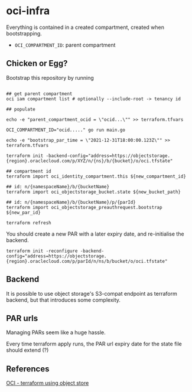 # oci-infra

Everything is contained in a created compartment, created when bootstrapping.

- `OCI_COMPARTMENT_ID`: parent compartment

## Chicken or Egg?

Bootstrap this repository by running

```shell

## get parent compartment
oci iam compartment list # optionally --include-root -> tenancy id

## populate 

echo -e "parent_compartment_ocid = \"ocid...\"" >> terraform.tfvars

OCI_COMPARTMENT_ID="ocid....." go run main.go

echo -e "bootstrap_par_time = \"2021-12-31T18:00:00.123Z\"" >> terraform.tfvars

terraform init -backend-config="address=https://objectstorage.{region}.oraclecloud.com/p/XYZ/n/{ns}/b/{bucket}/o/oci.tfstate"

## compartment id
terraform import oci_identity_compartment.this ${new_compartment_id}

## id: n/{namespaceName}/b/{bucketName}
terraform import oci_objectstorage_bucket.state ${new_bucket_path}

## id: n/{namespaceName}/b/{bucketName}/p/{parId}
terraform import oci_objectstorage_preauthrequest.bootstrap ${new_par_id}

terraform refresh
```

You should create a new PAR with a later expiry date, and re-initialise the backend.

```shell
terraform init -reconfigure -backend-config="address=https://objectstorage.{region}.oraclecloud.com/p/parId/n/ns/b/bucket/o/oci.tfstate"
```

## Backend

It is possible to use object storage's S3-compat endpoint as terraform backend, but that introduces some complexity.

## PAR urls

Managing PARs seem like a huge hassle.

Every time terraform apply runs, the PAR url expiry date for the state file should extend (?)

## References

[OCI - terraform using object store](https://docs.oracle.com/en-us/iaas/Content/API/SDKDocs/terraformUsingObjectStore.htm)